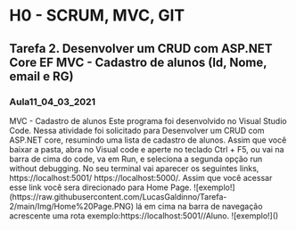 <h1><strong>H0 - SCRUM, MVC, GIT</strong></h1>
<h2>Tarefa 2. Desenvolver um CRUD com ASP.NET Core EF MVC - Cadastro de alunos (Id, Nome, email e RG)</h2>
<h3>Aula11_04_03_2021</h3>
MVC - Cadastro de alunos
Este programa foi desenvolvido no Visual Studio Code.
Nessa atividade foi solicitado para Desenvolver um CRUD com ASP.NET core, resumindo uma lista de cadastro de alunos.
Assim que você baixar a pasta, abra no Visual code e aperte no teclado Ctrl + F5, ou vai na barra de cima do code, va em
Run, e seleciona a segunda opção run without debugging. No seu terminal vai aparecer os seguintes links, https://localhost:5001/
https://localhost:5000/. Assim que você acessar esse link você sera direcionado para Home Page.
![exemplo!](https://raw.githubusercontent.com/LucasGaldinno/Tarefa-2/main/Img/Home%20Page.PNG)
lá em cima na barra de navegação acrescente uma rota  exemplo:https://localhost:5001//Aluno.
![exemplo!]()

